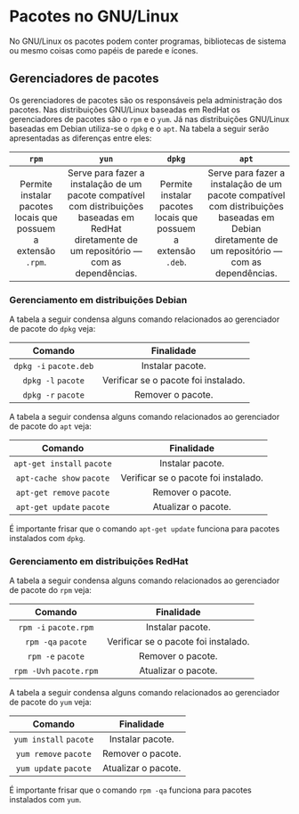 # Pacotes no GNU/Linux

No GNU/Linux os pacotes podem conter programas, bibliotecas de sistema ou mesmo coisas como papéis de parede e ícones. 

## Gerenciadores de pacotes

Os gerenciadores de pacotes são os  responsáveis pela administração dos pacotes. Nas distribuições GNU/Linux baseadas em RedHat os gerenciadores de pacotes são o `rpm` e o `yum`. Já nas distribuições GNU/Linux baseadas em Debian utiliza-se o `dpkg` e o `apt`. Na tabela a seguir serão apresentadas as diferenças entre eles:

| **`rpm`** | **`yun`** | **`dpkg`** | **`apt`** |
|   :--:  |   :--:  |   :--:   |     :--:    |
|Permite instalar pacotes locais que possuem a extensão `.rpm`. | Serve para fazer a instalação de um pacote compatível com distribuições baseadas em RedHat diretamente de um repositório — com as dependências.|  Permite instalar pacotes locais que possuem a extensão `.deb`.|  Serve para fazer a instalação de um pacote compatível com distribuições baseadas em Debian diretamente de um repositório — com as dependências.|

### Gerenciamento em distribuições Debian

A tabela a seguir condensa alguns comando relacionados ao gerenciador de pacote do `dpkg` veja:

| **Comando** |**Finalidade**|
|     :--:    |      :--:    |
| `dpkg -i` `pacote.deb` | Instalar pacote. |
| `dpkg -l` `pacote` | Verificar se o pacote foi instalado. |
| `dpkg -r` `pacote` | Remover o pacote. |

A tabela a seguir condensa alguns comando relacionados ao gerenciador de pacote do `apt` veja:

| **Comando** |**Finalidade**|
|     :--:    |      :--:    |
| `apt-get install` `pacote` | Instalar pacote. |
| `apt-cache show` `pacote` | Verificar se o pacote foi instalado. |
| `apt-get remove` `pacote` | Remover o pacote. |
| `apt-get update` `pacote` | Atualizar o pacote. |

É importante frisar que o comando `apt-get update` funciona para pacotes instalados com `dpkg`. 

### Gerenciamento em distribuições RedHat

A tabela a seguir condensa alguns comando relacionados ao gerenciador de pacote do `rpm` veja:

| **Comando** |**Finalidade**|
|     :--:    |      :--:    |
| `rpm -i` `pacote.rpm` | Instalar pacote. |
| `rpm -qa` `pacote` | Verificar se o pacote foi instalado. |
| `rpm -e` `pacote` | Remover o pacote. |
| `rpm -Uvh` `pacote.rpm` | Atualizar o pacote. |

A tabela a seguir condensa alguns comando relacionados ao gerenciador de pacote do `yum` veja:

| **Comando** |**Finalidade**|
|     :--:    |      :--:    |
| `yum install` `pacote` | Instalar pacote. |
| `yum remove` `pacote` | Remover o pacote. |
| `yum update` `pacote` | Atualizar o pacote. |

É importante frisar que o comando `rpm -qa` funciona para pacotes instalados com `yum`. 
